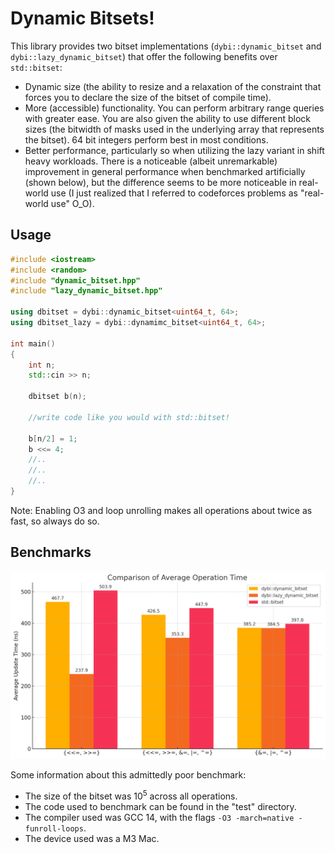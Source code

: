 
# Dynamic Bitsets!

This library provides two bitset implementations (`dybi::dynamic_bitset` and `dybi::lazy_dynamic_bitset`) that offer the following benefits over `std::bitset`:

- Dynamic size (the ability to resize and a relaxation of the constraint that forces you to declare the size of the bitset of compile time).
- More (accessible) functionality. You can perform arbitrary range queries with greater ease. You are also given the ability to use different block sizes (the bitwidth of masks used in the underlying array that represents the bitset). 64 bit integers perform best in most conditions.
- Better performance, particularly so when utilizing the lazy variant in shift heavy workloads. There is a noticeable (albeit unremarkable) improvement in general performance when benchmarked artificially (shown below), but the difference seems to be more noticeable in real-world use (I just realized that I referred to codeforces problems as "real-world use" O_O). 

## Usage

```cpp
#include <iostream>
#include <random>
#include "dynamic_bitset.hpp"
#include "lazy_dynamic_bitset.hpp"

using dbitset = dybi::dynamic_bitset<uint64_t, 64>;
using dbitset_lazy = dybi::dynamimc_bitset<uint64_t, 64>;

int main()
{
    int n;
    std::cin >> n;

    dbitset b(n);
 
    //write code like you would with std::bitset!

    b[n/2] = 1;
    b <<= 4;
    //..
    //..
    //..
}
```

Note: Enabling O3 and loop unrolling makes all operations about twice as fast, so always do so.

## Benchmarks

![visual](misc/graph.png)

Some information about this admittedly poor benchmark:
- The size of the bitset was $10^5$ across all operations.
- The code used to benchmark can be found in the "test" directory.
- The compiler used was GCC 14, with the flags `-O3 -march=native -funroll-loops`.
- The device used was a M3 Mac.